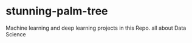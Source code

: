 # stunning-palm-tree
Machine learning and deep learning projects in this Repo. all about Data Science 
